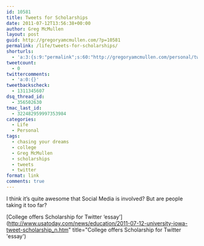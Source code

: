 ```yaml
---
id: 10581
title: Tweets for Scholarships
date: 2011-07-12T13:56:38+00:00
author: Greg McMullen
layout: post
guid: http://gregoryamcmullen.com/?p=10581
permalink: /life/tweets-for-scholarships/
shorturls:
  - 'a:3:{s:9:"permalink";s:60:"http://gregoryamcmullen.com/personal/tweets-for-scholarships";s:7:"tinyurl";s:26:"http://tinyurl.com/425e7z7";s:4:"isgd";s:19:"http://is.gd/iBR6UC";}'
tweetcount:
  - 0
twittercomments:
  - 'a:0:{}'
tweetbackscheck:
  - 1311345607
dsq_thread_id:
  - 356502630
tmac_last_id:
  - 322482959997353984
categories:
  - Life
  - Personal
tags:
  - chasing your dreams
  - college
  - Greg McMullen
  - scholarships
  - tweets
  - twitter
format: link
comments: true
---
```

I think it&#8217;s quite awesome that Social Media is involved? But are people taking it too far?

[College offers Scholarship for Twitter &#8216;essay&#8217;](http://www.usatoday.com/news/education/2011-07-12-university-iowa-tweet-scholarship_n.htm" title="College offers Scholarship for Twitter 'essay')